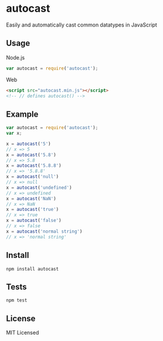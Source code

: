 autocast
========

Easily and automatically cast common datatypes in JavaScript

Usage
-----

Node.js

``` js
var autocast = require('autocast');
```

Web

``` html
<script src="autocast.min.js"></script>
<!-- // defines autocast() -->
```

Example
-------

``` js
var autocast = require('autocast');
var x;

x = autocast('5')
// x => 5
x = autocast('5.8')
// x => 5.8
x = autocast('5.8.8')
// x => '5.8.8'
x = autocast('null')
// x => null
x = autocast('undefined')
// x => undefined
x = autocast('NaN')
// x => NaN
x = autocast('true')
// x => true
x = autocast('false')
// x => false
x = autocast('normal string')
// x => 'normal string'
```

Install
------

    npm install autocast

Tests
-----

    npm test

License
-------

MIT Licensed
